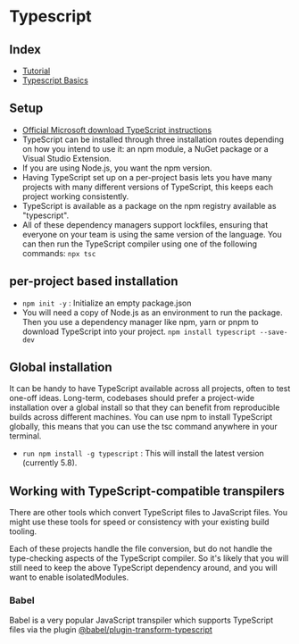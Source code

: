 # Typescript

## Index

- [Tutorial](./syntax/)
- [Typescript Basics](./type-script-basics.md)

## Setup

- [Official Microsoft download TypeScript instructions](https://www.typescriptlang.org/download/)
- TypeScript can be installed through three installation routes depending on how you intend to use it: an npm module, a NuGet package or a Visual Studio Extension.
- If you are using Node.js, you want the npm version.
- Having TypeScript set up on a per-project basis lets you have many projects with many different versions of TypeScript, this keeps each project working consistently.
- TypeScript is available as a package on the npm registry available as "typescript".
- All of these dependency managers support lockfiles, ensuring that everyone on your team is using the same version of the language. You can then run the TypeScript compiler using one of the following commands: `npx tsc`

## per-project based installation

- `npm init -y` : Initialize an empty package.json
- You will need a copy of Node.js as an environment to run the package. Then you use a dependency manager like npm, yarn or pnpm to download TypeScript into your project. `npm install typescript --save-dev`

## Global installation

It can be handy to have TypeScript available across all projects, often to test one-off ideas. Long-term, codebases should prefer a project-wide installation over a global install so that they can benefit from reproducible builds across different machines.
You can use npm to install TypeScript globally, this means that you can use the tsc command anywhere in your terminal.

- `run npm install -g typescript` : This will install the latest version (currently 5.8).

## Working with TypeScript-compatible transpilers

There are other tools which convert TypeScript files to JavaScript files. You might use these tools for speed or consistency with your existing build tooling.

Each of these projects handle the file conversion, but do not handle the type-checking aspects of the TypeScript compiler. So it's likely that you will still need to keep the above TypeScript dependency around, and you will want to enable isolatedModules.

### Babel

Babel is a very popular JavaScript transpiler which supports TypeScript files via the plugin [@babel/plugin-transform-typescript](https://babeljs.io/docs/en/babel-preset-typescript#docsNav)